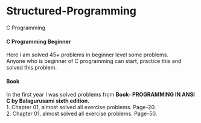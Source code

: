 # Structured-Programming
<p> C Programming </p>

<h4><b> C Programming Beginner </b></h4>
Here i am solved 45+ problems in beginner level some problems.<br>
Anyone who is beginner of C programming can start, practice this and solved this problem.
<br>

<p> <h4><b> Book </b></h4>
In the first year I was solved problems from <b> Book- PROGRAMMING IN 
ANSI C by Balagurusami sixth edition. </b>
<br>
1. Chapter 01, almost solved all exercise problems. Page-20. <br>
2. Chapter 01, almost solved all exercise problems. Page-50.
</p>
